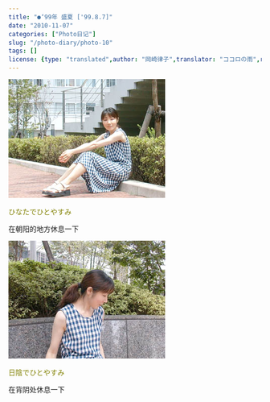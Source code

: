 ```yaml
---
title: "●‘99年 盛夏 ['99.8.7]"
date: "2010-11-07"
categories: ["Photo日记"]
slug: "/photo-diary/photo-10"
tags: []
license: {type: "translated",author: "岡崎律子",translator: "ココロの雨",reproduced-url: "http://www.ne.jp/asahi/okazaki/book/photo/photo10.html",reproduced-website: "岡崎律子Book"}
---
```


[![](./images/no-7.jpg "no-7")](./images/no-7.jpg)  
  
<span style="color: #808000;">ひなたでひとやすみ</span>  
  
在朝阳的地方休息一下  
  
[![](./images/no-17.jpg "no-17")](./images/no-17.jpg)  
  
<span style="color: #808000;">日陰でひとやすみ</span>  
  
在背阴处休息一下
